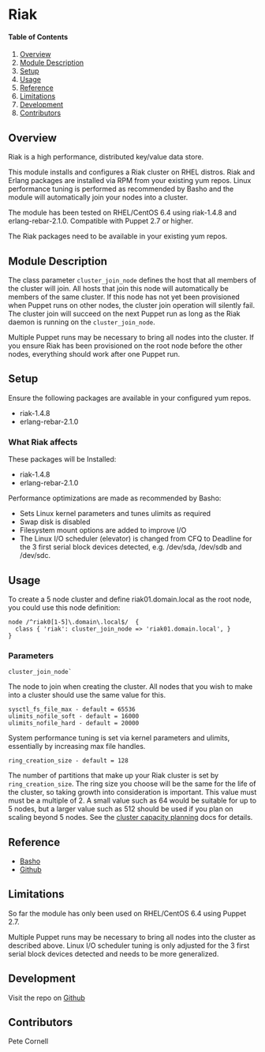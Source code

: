 # Riak

#### Table of Contents

1. [Overview](#overview)
2. [Module Description](#module-description)
3. [Setup](#setup)
4. [Usage](#usage)
5. [Reference](#reference)
5. [Limitations](#limitations)
6. [Development](#development)
7. [Contributors](#contributors)

## Overview

Riak is a high performance, distributed key/value data store.

This module installs and configures a Riak cluster on RHEL distros. Riak and Erlang packages are installed via RPM from your existing yum repos. Linux performance tuning is performed as recommended by Basho and the module will automatically join your nodes into a cluster.

The module has been tested on RHEL/CentOS 6.4 using riak-1.4.8 and erlang-rebar-2.1.0. Compatible with Puppet 2.7 or higher.

The Riak packages need to be available in your existing yum repos.

## Module Description

The class parameter `cluster_join_node` defines the host that all members of the cluster will join. All hosts that join this node will automatically be members of the same cluster. If this node has not yet been provisioned when Puppet runs on other nodes, the cluster join operation will silently fail. The cluster join will succeed on the next Puppet run as long as the Riak daemon is running on the `cluster_join_node`.

Multiple Puppet runs may be necessary to bring all nodes into the cluster. If you ensure Riak has been provisioned on the root node before the other nodes, everything should work after one Puppet run.

## Setup

Ensure the following packages are available in your configured yum repos.

* riak-1.4.8
* erlang-rebar-2.1.0

### What Riak affects

These packages will be Installed:

* riak-1.4.8
* erlang-rebar-2.1.0

Performance optimizations are made as recommended by Basho:

* Sets Linux kernel parameters and tunes ulimits as required
* Swap disk is disabled
* Filesystem mount options are added to improve I/O
* The Linux I/O scheduler (elevator) is changed from CFQ to Deadline for the 3 first serial block devices detected, e.g. /dev/sda, /dev/sdb and /dev/sdc. 
  
## Usage

To create a 5 node cluster and define riak01.domain.local as the
root node, you could use this node definition:

    node /^riak0[1-5]\.domain\.local$/  {
      class { 'riak': cluster_join_node => 'riak01.domain.local', }
    }

### Parameters

    cluster_join_node`

The node to join when creating the cluster.  All nodes that
you wish to make into a cluster should use the same value for this.

    sysctl_fs_file_max - default = 65536
    ulimits_nofile_soft - default = 16000
    ulimits_nofile_hard - default = 20000

System performance tuning is set via kernel parameters and ulimits, essentially by increasing max file handles.

    ring_creation_size - default = 128

The number of partitions that make up your Riak cluster is set by `ring_creation_size`. The ring size you choose will be the same for the life of the cluster, so taking growth into consideration is important. This value must must be a multiple of 2. A small value such as 64 would be suitable for up to 5 nodes, but a larger value such as 512 should be used if you plan on scaling beyond 5 nodes. See the [cluster capacity planning](http://docs.basho.com/riak/1.3.1/references/appendices/Cluster-Capacity-Planning/#Ring-Size-Number-of-Partitions) docs for details.

## Reference

* [Basho](http://basho.com)
* [Github](https://github.com/Cornellio/puppet-riak)

## Limitations

So far the module has only been used on RHEL/CentOS 6.4 using Puppet 2.7.

Multiple Puppet runs may be necessary to bring all nodes into the cluster as described above. Linux I/O scheduler tuning is only adjusted for the 3 first serial block devices detected and needs to be more generalized.

## Development

Visit the repo on [Github](https://github.com/Cornellio/puppet-riak)

## Contributors

Pete Cornell
